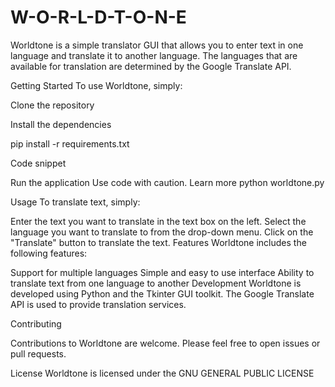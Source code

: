 # W-O-R-L-D-T-O-N-E

Worldtone is a simple translator GUI that allows you to enter text in one language and translate it to another language. The languages that are available for translation are determined by the Google Translate API.

Getting Started
To use Worldtone, simply:

Clone the repository

Install the dependencies

pip install -r requirements.txt

Code snippet

Run the application
Use code with caution. Learn more
python worldtone.py

Usage
To translate text, simply:

Enter the text you want to translate in the text box on the left.
Select the language you want to translate to from the drop-down menu.
Click on the "Translate" button to translate the text.
Features
Worldtone includes the following features:

Support for multiple languages
Simple and easy to use interface
Ability to translate text from one language to another
Development
Worldtone is developed using Python and the Tkinter GUI toolkit. The Google Translate API is used to provide translation services.

Contributing

Contributions to Worldtone are welcome. Please feel free to open issues or pull requests.

License
Worldtone is licensed under the GNU GENERAL PUBLIC LICENSE


